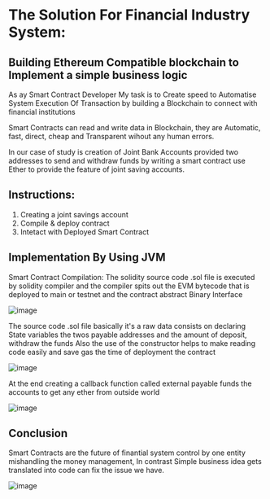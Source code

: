 # The Solution For Financial Industry System:
## Building Ethereum Compatible blockchain to Implement a simple business logic

As ay Smart Contract Developer My task is to Create speed to Automatise System Execution Of Transaction by building  a Blockchain to connect with financial institutions

Smart Contracts can read and write data in Blockchain, they are Automatic, fast, direct, cheap and Transparent wihout any human errors.

In our case of study is creation of Joint Bank Accounts provided two addresses to send and withdraw funds by writing a smart contract use Ether to provide the feature of joint saving accounts.

## Instructions:

1. Creating a joint savings account
2. Compile & deploy contract 
3. Intetact with Deployed Smart Contract


## Implementation By Using JVM

Smart Contract Compilation: The solidity source code .sol file is executed by solidity compiler and the compiler spits out the EVM bytecode that is deployed to main or testnet and the contract abstract Binary Interface

![image](https://user-images.githubusercontent.com/69637182/199297393-5991cad1-2857-4cb2-9465-4a99d2b56100.png)

The source code .sol file basically it's a raw data consists on declaring State variables the twos payable addresses and the amount of deposit, withdraw the funds
Also the use of the constructor helps to make reading code easily and save gas the time of deployment the contract 

![image](https://user-images.githubusercontent.com/69637182/199300069-91ce3360-d4dc-4085-81a3-4233e39ffb64.png)


At the end creating a callback function called  external payable funds the accounts to get any ether from outside world
 
![image](https://user-images.githubusercontent.com/69637182/199300130-d676ae30-4680-48cd-b44f-661430eac6d8.png)

## Conclusion 

Smart Contracts are the future of finantial system control by one  entity mishandling the money management,
In contrast Simple business idea gets translated into code can fix the issue we have.

![image](https://user-images.githubusercontent.com/69637182/199304923-90415900-2525-4641-a792-7c2559a2bd91.png)

